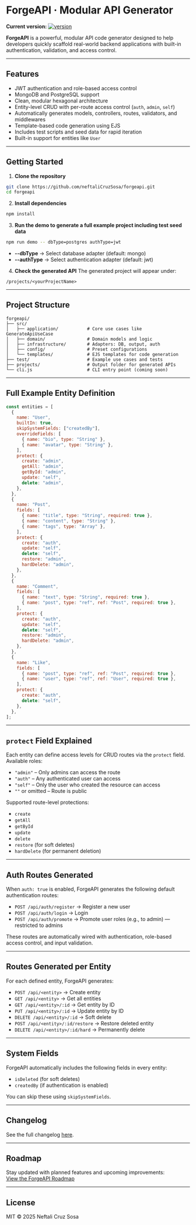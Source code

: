 # ForgeAPI · Modular API Generator

**Current version:** [![version](https://img.shields.io/badge/version-0.1.3-blue.svg)](https://github.com/neftaliCruzSosa/forgeapi/releases)

**ForgeAPI** is a powerful, modular API code generator designed to help developers quickly scaffold real-world backend applications with built-in authentication, validation, and access control.

---

## Features

- JWT authentication and role-based access control
- MongoDB and PostgreSQL support
- Clean, modular hexagonal architecture
- Entity-level CRUD with per-route access control (`auth`, `admin`, `self`)
- Automatically generates models, controllers, routes, validators, and middlewares
- Template-based code generation using EJS
- Includes test scripts and seed data for rapid iteration
- Built-in support for entities like `User`

---

## Getting Started

1. **Clone the repository**

```bash
git clone https://github.com/neftaliCruzSosa/forgeapi.git
cd forgeapi
```

2. **Install dependencies**

```bash
npm install
```

3. **Run the demo to generate a full example project including test seed data**

```bash
npm run demo -- dbType=postgres authType=jwt
```

- **--dbType** → Select database adapter (default: mongo)
- **--authType** → Select authentication adapter (default: jwt)

4. **Check the generated API**
   The generated project will appear under:

```
/projects/<yourProjectName>
```

---

## Project Structure

```
forgeapi/
├── src/
│   ├── application/           # Core use cases like GenerateApiUseCase
│   ├── domain/                # Domain models and logic
│   ├── infrastructure/        # Adapters: DB, output, auth
│   ├── config/                # Preset configurations
│   └── templates/             # EJS templates for code generation
├── test/                      # Example use cases and tests
├── projects/                  # Output folder for generated APIs
└── cli.js                     # CLI entry point (coming soon)
```

---

## Full Example Entity Definition

```js
const entities = [
  {
    name: "User",
    builtIn: true,
    skipSystemFields: ["createdBy"],
    overrideFields: [
      { name: "bio", type: "String" },
      { name: "avatar", type: "String" },
    ],
    protect: {
      create: "admin",
      getAll: "admin",
      getById: "admin",
      update: "self",
      delete: "admin",
    },
  },
  {
    name: "Post",
    fields: [
      { name: "title", type: "String", required: true },
      { name: "content", type: "String" },
      { name: "tags", type: "Array" },
    ],
    protect: {
      create: "auth",
      update: "self",
      delete: "self",
      restore: "admin",
      hardDelete: "admin",
    },
  },
  {
    name: "Comment",
    fields: [
      { name: "text", type: "String", required: true },
      { name: "post", type: "ref", ref: "Post", required: true },
    ],
    protect: {
      create: "auth",
      update: "self",
      delete: "self",
      restore: "admin",
      hardDelete: "admin",
    },
  },
  {
    name: "Like",
    fields: [
      { name: "post", type: "ref", ref: "Post", required: true },
      { name: "user", type: "ref", ref: "User", required: true },
    ],
    protect: {
      create: "auth",
      delete: "self",
    },
  },
];
```

---

## `protect` Field Explained

Each entity can define access levels for CRUD routes via the `protect` field. Available roles:

- `"admin"` – Only admins can access the route
- `"auth"` – Any authenticated user can access
- `"self"` – Only the user who created the resource can access
- `""` or omitted – Route is public

Supported route-level protections:

- `create`
- `getAll`
- `getById`
- `update`
- `delete`
- `restore` (for soft deletes)
- `hardDelete` (for permanent deletion)

---

## Auth Routes Generated

When `auth: true` is enabled, ForgeAPI generates the following default authentication routes:

- `POST /api/auth/register` → Register a new user
- `POST /api/auth/login` → Login
- `POST /api/auth/promote` → Promote user roles (e.g., to admin) — restricted to admins

These routes are automatically wired with authentication, role-based access control, and input validation.

---

## Routes Generated per Entity

For each defined entity, ForgeAPI generates:

- `POST /api/<entity>` → Create entity
- `GET /api/<entity>` → Get all entities
- `GET /api/<entity>/:id` → Get entity by ID
- `PUT /api/<entity>/:id` → Update entity by ID
- `DELETE /api/<entity>/:id` → Soft delete
- `POST /api/<entity>/:id/restore` → Restore deleted entity
- `DELETE /api/<entity>/:id/hard` → Permanently delete

---

## System Fields

ForgeAPI automatically includes the following fields in every entity:

- `isDeleted` (for soft deletes)
- `createdBy` (if authentication is enabled)

You can skip these using `skipSystemFields`.

---

## Changelog

See the full changelog [here](./CHANGELOG.md).

---

## Roadmap

Stay updated with planned features and upcoming improvements:  
[View the ForgeAPI Roadmap](./ROADMAP.md)

---

## License

MIT © 2025 Neftali Cruz Sosa
